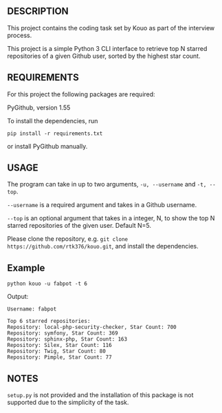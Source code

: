 DESCRIPTION
-----------
This project contains the coding task set by Kouo as part of the interview process.

This project is a simple Python 3 CLI interface to retrieve top N starred repositories
of a given Github user, sorted by the highest star count.

REQUIREMENTS    
------------
For this project the following packages are required:

PyGithub, version 1.55

To install the dependencies, run

```
pip install -r requirements.txt
```

or install PyGithub manually.

USAGE
-----
The program can take in up to two arguments, `-u, --username` and
`-t, --top`. 

`--username` is  a required argument and takes in a Github username.

`--top` is an optional argument that takes in a integer, N, to show
the top N starred repositories of the given user. Default N=5.

Please clone the repository, e.g. `git clone https://github.com/rtk376/kouo.git`, 
and install the dependencies.
## Example

```
python kouo -u fabpot -t 6
```
Output:
```
Username: fabpot

Top 6 starred repositories:
Repository: local-php-security-checker, Star Count: 700
Repository: symfony, Star Count: 369
Repository: sphinx-php, Star Count: 163
Repository: Silex, Star Count: 116
Repository: Twig, Star Count: 80
Repository: Pimple, Star Count: 77

```

NOTES
-----
`setup.py` is not provided and the installation of this package is not supported
due to the simplicity of the task.
